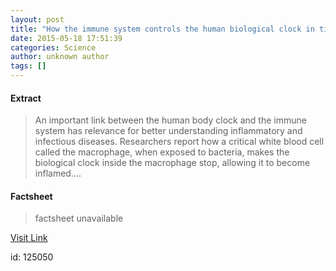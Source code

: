```yaml
---
layout: post
title: "How the immune system controls the human biological clock in times of infection"
date: 2015-05-18 17:51:39
categories: Science
author: unknown author
tags: []
---
```



#### Extract
>An important link between the human body clock and the immune system has relevance for better understanding inflammatory and infectious diseases. Researchers report how a critical white blood cell called the macrophage, when exposed to bacteria, makes the biological clock inside the macrophage stop, allowing it to become inflamed....

#### Factsheet
>factsheet unavailable

[Visit Link](http://feeds.sciencedaily.com/~r/sciencedaily/~3/SaphoMI_1pY/150518135139.htm)

id:  125050
